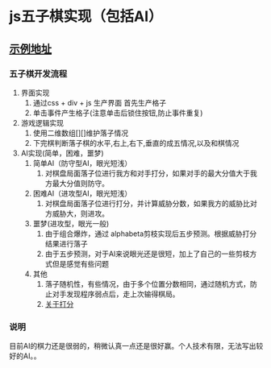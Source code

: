 # js五子棋实现（包括AI）
## [示例地址](http://lihang.xyz/wuziqi/index.html)

### 五子棋开发流程
 1. 界面实现  
    1. 通过css + div + js 生产界面 首先生产格子
    2. 单击事件产生格子(注意单击后锁住按钮,防止事件重复)    
 2. 游戏逻辑实现 
    1. 使用二维数组[][]维护落子情况
    2. 下完棋判断落子棋的水平,右上,右下,垂直的成五情况,以及和棋情况
 3. AI实现(简单，困难，噩梦)
    1. 简单AI（防守型AI，眼光短浅）
       1. 对棋盘局面落子位进行我方和对手打分，如果对手的最大分值大于我方最大分值则防守。
    2. 困难AI（进攻型AI，眼光短浅）
       1. 对棋盘局面落子位进行打分，并计算威胁分数，如果我方的威胁比对方威胁大，则进攻。
    3. 噩梦(进攻型，眼光一般)
       1. 由于组合爆炸，通过 alphabeta剪枝实现后五步预测。根据威胁打分结果进行落子
       2. 由于五步预测，对于AI来说眼光还是很短，加上了自己的一些剪枝方式但是感觉有些问题
    4. 其他
       1. 落子随机性，有些情况，由于多个位置分数相同，通过随机方式，防止对手发现程序弱点后，走上次输得棋局。
       2. [关于打分](https://github.com/wawa2222/piece/blob/master/web/js/common.js)
### 说明
目前AI的棋力还是很弱的，稍微认真一点还是很好赢。个人技术有限，无法写出较好的AI。。
